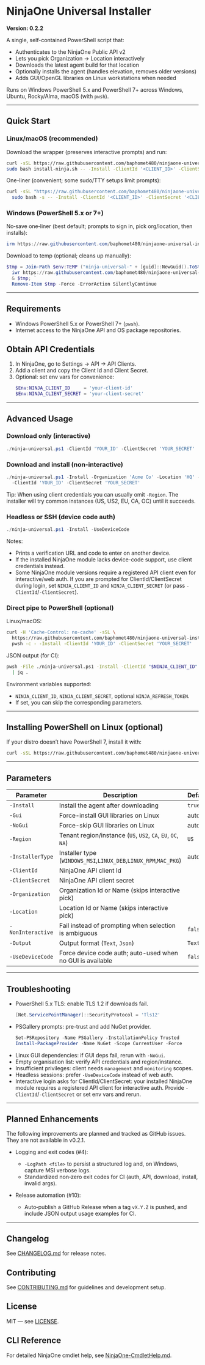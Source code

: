 # NinjaOne Universal Installer
**Version: 0.2.2**

A single, self-contained PowerShell script that:

- Authenticates to the NinjaOne Public API v2
- Lets you pick Organization → Location interactively
- Downloads the latest agent build for that location
- Optionally installs the agent (handles elevation, removes older versions)
- Adds GUI/OpenGL libraries on Linux workstations when needed

Runs on Windows PowerShell 5.x and PowerShell 7+ across Windows, Ubuntu, Rocky/Alma, macOS (with `pwsh`).

---

## Quick Start

### Linux/macOS (recommended)
Download the wrapper (preserves interactive prompts) and run:
```bash
curl -sSL https://raw.githubusercontent.com/baphomet480/ninjaone-universal-installer/main/install-ninja.sh -o install-ninja.sh
sudo bash install-ninja.sh -- -Install -ClientId '<CLIENT_ID>' -ClientSecret '<CLIENT_SECRET>'
```

One-liner (convenient; some sudo/TTY setups limit prompts):
```bash
curl -sSL "https://raw.githubusercontent.com/baphomet480/ninjaone-universal-installer/main/install-ninja.sh?$(date +%s)" | \
  sudo bash -s -- -Install -ClientId '<CLIENT_ID>' -ClientSecret '<CLIENT_SECRET>'
```

### Windows (PowerShell 5.x or 7+)
No‑save one‑liner (best default; prompts to sign in, pick org/location, then installs):
```powershell
irm https://raw.githubusercontent.com/baphomet480/ninjaone-universal-installer/main/ninja-universal.ps1 -UseBasicParsing -Headers @{ 'Cache-Control'='no-cache' } | iex
```

Download to temp (optional; cleans up manually):
```powershell
$tmp = Join-Path $env:TEMP ("ninja-universal-" + [guid]::NewGuid().ToString() + ".ps1"); `
  iwr https://raw.githubusercontent.com/baphomet480/ninjaone-universal-installer/main/ninja-universal.ps1 -UseBasicParsing -Headers @{ 'Cache-Control'='no-cache' } -OutFile $tmp; `
  & $tmp; `
  Remove-Item $tmp -Force -ErrorAction SilentlyContinue
```

---

## Requirements
- Windows PowerShell 5.x or PowerShell 7+ (`pwsh`).
- Internet access to the NinjaOne API and OS package repositories.

## Obtain API Credentials
1. In NinjaOne, go to Settings → API → API Clients.
2. Add a client and copy the Client Id and Client Secret.
3. Optional: set env vars for convenience:
   ```powershell
   $Env:NINJA_CLIENT_ID     = 'your-client-id'
   $Env:NINJA_CLIENT_SECRET = 'your-client-secret'
   ```

---

## Advanced Usage

### Download only (interactive)
```powershell
./ninja-universal.ps1 -ClientId 'YOUR_ID' -ClientSecret 'YOUR_SECRET'
```

### Download and install (non-interactive)
```powershell
./ninja-universal.ps1 -Install -Organization 'Acme Co' -Location 'HQ' -NonInteractive `
  -ClientId 'YOUR_ID' -ClientSecret 'YOUR_SECRET'
```
Tip: When using client credentials you can usually omit `-Region`. The installer will try common instances (US, US2, EU, CA, OC) until it succeeds.

### Headless or SSH (device code auth)
```powershell
./ninja-universal.ps1 -Install -UseDeviceCode
```
Notes:
- Prints a verification URL and code to enter on another device.
- If the installed NinjaOne module lacks device-code support, use client credentials instead.
- Some NinjaOne module versions require a registered API client even for interactive/web auth. If you are prompted for ClientId/ClientSecret during login, set `NINJA_CLIENT_ID` and `NINJA_CLIENT_SECRET` (or pass `-ClientId`/`-ClientSecret`).

### Direct pipe to PowerShell (optional)
Linux/macOS:
```bash
curl -H 'Cache-Control: no-cache' -sSL \
  https://raw.githubusercontent.com/baphomet480/ninjaone-universal-installer/main/ninja-universal.ps1 | \
  pwsh -c - -Install -ClientId 'YOUR_ID' -ClientSecret 'YOUR_SECRET'
```

JSON output (for CI):
```bash
pwsh -File ./ninja-universal.ps1 -Install -ClientId "$NINJA_CLIENT_ID" -ClientSecret "$NINJA_CLIENT_SECRET" -Output Json \
  | jq .
```

Environment variables supported:
- `NINJA_CLIENT_ID`, `NINJA_CLIENT_SECRET`, optional `NINJA_REFRESH_TOKEN`.
- If set, you can skip the corresponding parameters.

---

## Installing PowerShell on Linux (optional)
If your distro doesn’t have PowerShell 7, install it with:
```bash
curl -sSL https://raw.githubusercontent.com/baphomet480/ninjaone-universal-installer/main/install-pwsh.sh | sudo bash
```

---

## Parameters

| Parameter         | Description                                                          | Default |
| ----------------- | -------------------------------------------------------------------- | ------- |
| `-Install`        | Install the agent after downloading                                  | `true`  |
| `-Gui`            | Force-install GUI libraries on Linux                                 | auto    |
| `-NoGui`          | Force-skip GUI libraries on Linux                                    | auto    |
| `-Region`         | Tenant region/instance (`US`, `US2`, `CA`, `EU`, `OC`, `NA`)         | `US`    |
| `-InstallerType`  | Installer type (`WINDOWS_MSI`,`LINUX_DEB`,`LINUX_RPM`,`MAC_PKG`)     | auto    |
| `-ClientId`       | NinjaOne API client Id                                               |         |
| `-ClientSecret`   | NinjaOne API client secret                                           |         |
| `-Organization`   | Organization Id or Name (skips interactive pick)                     |         |
| `-Location`       | Location Id or Name (skips interactive pick)                         |         |
| `-NonInteractive` | Fail instead of prompting when selection is ambiguous                | `false` |
| `-Output`         | Output format (`Text`, `Json`)                                       | `Text`  |
| `-UseDeviceCode`  | Force device code auth; auto-used when no GUI is available           | `false` |

---

## Troubleshooting
- PowerShell 5.x TLS: enable TLS 1.2 if downloads fail.
  ```powershell
  [Net.ServicePointManager]::SecurityProtocol = 'Tls12'
  ```
- PSGallery prompts: pre-trust and add NuGet provider.
  ```powershell
  Set-PSRepository -Name PSGallery -InstallationPolicy Trusted
  Install-PackageProvider -Name NuGet -Scope CurrentUser -Force
  ```
- Linux GUI dependencies: if GUI deps fail, rerun with `-NoGui`.
- Empty organisation list: verify API credentials and region/instance.
- Insufficient privileges: client needs `management` and `monitoring` scopes.
- Headless sessions: prefer `-UseDeviceCode` instead of web auth.
- Interactive login asks for ClientId/ClientSecret: your installed NinjaOne module requires a registered API client for interactive auth. Provide `-ClientId`/`-ClientSecret` or set env vars and rerun.

---

## Planned Enhancements

The following improvements are planned and tracked as GitHub issues. They are not available in v0.2.1.

- Logging and exit codes (#4):
  - `-LogPath <file>` to persist a structured log and, on Windows, capture MSI verbose logs.
  - Standardized non‑zero exit codes for CI (auth, API, download, install, invalid args).

- Release automation (#10):
  - Auto‑publish a GitHub Release when a tag `vX.Y.Z` is pushed, and include JSON output usage examples for CI.

---

## Changelog
See [CHANGELOG.md](CHANGELOG.md) for release notes.

## Contributing
See [CONTRIBUTING.md](CONTRIBUTING.md) for guidelines and development setup.

## License
MIT — see [LICENSE](LICENSE).

## CLI Reference
For detailed NinjaOne cmdlet help, see [NinjaOne-CmdletHelp.md](NinjaOne-CmdletHelp.md).
